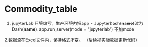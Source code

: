 # Commodity_table

1. jupyterLab 环境编写，生产环境内把app = JupyterDash(__name__)改为Dash(__name__),  app.run_server(mode = "jupyterlab") 不加mode


2.数据源在Excel文件内，保持格式不变。 （后续视实际数据更新代码）

